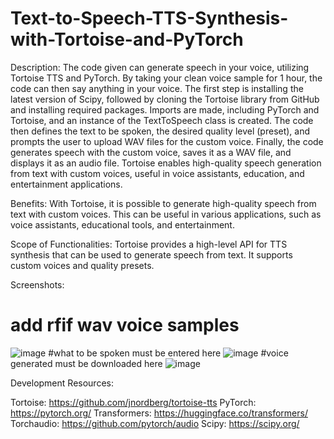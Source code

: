 # Text-to-Speech-TTS-Synthesis-with-Tortoise-and-PyTorch
Description: The code given can generate speech in your voice, utilizing Tortoise TTS and PyTorch. By taking your clean voice sample for 1 hour, the code can then say anything in your voice. The first step is installing the latest version of Scipy, followed by cloning the Tortoise library from GitHub and installing required packages. Imports are made, including PyTorch and Tortoise, and an instance of the TextToSpeech class is created. The code then defines the text to be spoken, the desired quality level (preset), and prompts the user to upload WAV files for the custom voice. Finally, the code generates speech with the custom voice, saves it as a WAV file, and displays it as an audio file. Tortoise enables high-quality speech generation from text with custom voices, useful in voice assistants, education, and entertainment applications.

Benefits: With Tortoise, it is possible to generate high-quality speech from text with custom voices. This can be useful in various applications, such as voice assistants, educational tools, and entertainment.

Scope of Functionalities: Tortoise provides a high-level API for TTS synthesis that can be used to generate speech from text. It supports custom voices and quality presets.

Screenshots: 
# add rfif wav voice samples
![image](https://user-images.githubusercontent.com/55629425/217155375-634a2196-cfee-4979-a964-4d8e0728f250.png)
#what to be spoken must be entered here
![image](https://user-images.githubusercontent.com/55629425/217155557-aeb563ae-418f-4dff-aabb-5c07c28cbaa5.png)
#voice generated must be downloaded here
![image](https://user-images.githubusercontent.com/55629425/217155659-dbd163cd-00e0-4e75-8da3-e01cca0d7452.png)



Development Resources:

Tortoise: https://github.com/jnordberg/tortoise-tts
PyTorch: https://pytorch.org/
Transformers: https://huggingface.co/transformers/
Torchaudio: https://github.com/pytorch/audio
Scipy: https://scipy.org/
